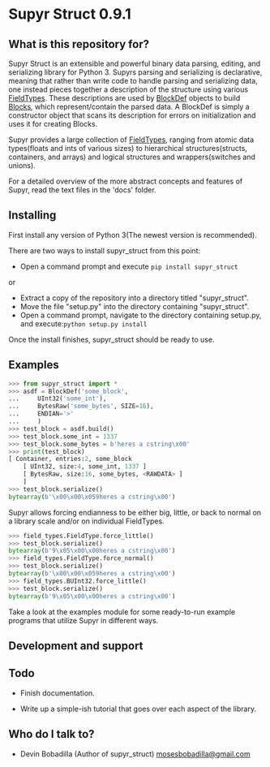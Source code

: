 # Supyr Struct 0.9.1

## What is this repository for?

Supyr Struct is an extensible and powerful binary data parsing, editing, and serializing library for Python 3. Supyrs parsing and serializing is declarative, meaning that rather than write code to handle parsing and serializing data, one instead pieces together a description of the structure using various [FieldTypes](https://bitbucket.org/moses_of_egypt/supyr_struct/src/default/field_types.py). These descriptions are used by [BlockDef](https://bitbucket.org/moses_of_egypt/supyr_struct/src/default/defs/block_def.py) objects to build [Blocks](https://bitbucket.org/moses_of_egypt/supyr_struct/src/default/blocks/block.py), which represent/contain the parsed data. A BlockDef is simply a constructor object that scans its description for errors on initialization and uses it for creating Blocks.

Supyr provides a large collection of [FieldTypes](https://bitbucket.org/moses_of_egypt/supyr_struct/src/default/field_types.py), ranging from atomic data types(floats and ints of various sizes) to hierarchical structures(structs, containers, and arrays) and logical structures and wrappers(switches and unions).


For a detailed overview of the more abstract concepts and features of Supyr, read the text files in the 'docs' folder.

## Installing

First install any version of Python 3(The newest version is recommended).

There are two ways to install supyr_struct from this point:

*    Open a command prompt and execute ```pip install supyr_struct```

or

*    Extract a copy of the repository into a directory titled "supyr_struct".
*    Move the file "setup.py" into the directory containing "supyr_struct".
*    Open a command prompt, navigate to the directory containing setup.py, and execute:```python setup.py install```

Once the install finishes, supyr_struct should be ready to use.

## Examples

```python
>>> from supyr_struct import *
>>> asdf = BlockDef('some_block',
...     UInt32('some_int'),
...     BytesRaw('some_bytes', SIZE=16),
...     ENDIAN='>'
...     )
>>> test_block = asdf.build()
>>> test_block.some_int = 1337
>>> test_block.some_bytes = b'heres a cstring\x00'
>>> print(test_block)
[ Container, entries:2, some_block
    [ UInt32, size:4, some_int, 1337 ]
    [ BytesRaw, size:16, some_bytes, <RAWDATA> ]
    ]
>>> test_block.serialize()
bytearray(b'\x00\x00\x059heres a cstring\x00')
```

Supyr allows forcing endianness to be either big, little, or back to normal on a library scale and/or on individual FieldTypes.

```python
>>> field_types.FieldType.force_little()
>>> test_block.serialize()
bytearray(b'9\x05\x00\x00heres a cstring\x00')
>>> field_types.FieldType.force_normal()
>>> test_block.serialize()
bytearray(b'\x00\x00\x059heres a cstring\x00')
>>> field_types.BUInt32.force_little()
>>> test_block.serialize()
bytearray(b'9\x05\x00\x00heres a cstring\x00')
```

Take a look at the examples module for some ready-to-run example programs that utilize Supyr in different ways.

## Development and support


## Todo

* Finish documentation.

* Write up a simple-ish tutorial that goes over each aspect of the library.


## Who do I talk to?

* Devin Bobadilla (Author of supyr_struct) mosesbobadilla@gmail.com